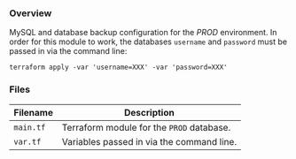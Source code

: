 ### Overview

MySQL and database backup configuration for the *PROD* environment.  In order for this module to work, the databases
`username` and `password` must be passed in via the command line:

```
terraform apply -var 'username=XXX' -var 'password=XXX'
```

### Files

| Filename            | Description                                                                                  |
|---------------------|----------------------------------------------------------------------------------------------|
| `main.tf`           | Terraform module for the `PROD` database.                                                    |
| `var.tf`            | Variables passed in via the command line.                                                    |